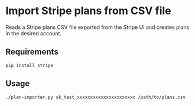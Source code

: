 # Import Stripe plans from CSV file

Reads a Stripe plans CSV file exported from the Stripe UI and creates plans in the desired account.

## Requirements

```
pip install stripe
```

## Usage

```
./plan-importer.py sk_test_xxxxxxxxxxxxxxxxxxxxxx /path/to/plans.csv
```
